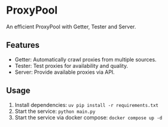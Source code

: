 # ProxyPool

An efficient ProxyPool with Getter, Tester and Server.

## Features

- Getter: Automatically crawl proxies from multiple sources.
- Tester: Test proxies for availability and quality.
- Server: Provide available proxies via API.

## Usage

1. Install dependencies: `uv pip install -r requirements.txt`
2. Start the service: `python main.py`
3. Start the service via docker compose: `docker compose up -d`